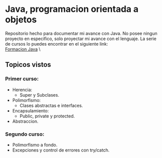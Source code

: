 # Java, programacion orientada a objetos
Repositorio hecho para documentar mi avance con Java. No posee ningun proyecto en especifico, solo proyectar mi avance con el lenguaje.
La serie de cursos lo puedes encontrar en el siguiente link: \
[Formacion Java](https://app.aluracursos.com/formacion-javaoo) \
## Topicos vistos
### Primer curso:
 - Herencia:
    - Super y Subclases.
 - Polimorfismo:
    - Clases abstractas e interfaces.
 - Encapsulamiento:
    - Public, private y protected.
 - Abstraccion.

 ### Segundo curso:
  - Polimorfismo a fondo.
  - Excepciones y control de errores con try/catch.

